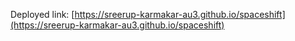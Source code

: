 Deployed link: [https://sreerup-karmakar-au3.github.io/spaceshift](https://sreerup-karmakar-au3.github.io/spaceshift)